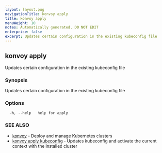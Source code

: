```yaml
---
layout: layout.pug
navigationTitle: konvoy apply
title: konvoy apply
menuWeight: 10
notes: Automatically generated, DO NOT EDIT
enterprise: false
excerpt: Updates certain configuration in the existing kubeconfig file
---
```


## konvoy apply

Updates certain configuration in the existing kubeconfig file

### Synopsis

Updates certain configuration in the existing kubeconfig file

### Options

```
  -h, --help   help for apply
```

### SEE ALSO

* [konvoy](../)	 - Deploy and manage Kubernetes clusters
* [konvoy apply kubeconfig](./konvoy-apply-kubeconfig/)	 - Updates kubeconfig and activate the current context with the installed cluster

